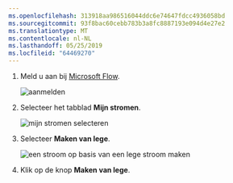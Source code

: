 ```yaml
---
ms.openlocfilehash: 313918aa986516044ddc6e74647fdcc4936058bd
ms.sourcegitcommit: 93f8bac60cebb783b3a8fc8887193e094d4e27e2
ms.translationtype: MT
ms.contentlocale: nl-NL
ms.lasthandoff: 05/25/2019
ms.locfileid: "64469270"
---
```

1. Meld u aan bij [Microsoft Flow](https://flow.microsoft.com).
   
    ![aanmelden](media/modern-approvals/sign-in.png)
2. Selecteer het tabblad **Mijn stromen**.
   
    ![mijn stromen selecteren](media/modern-approvals/select-my-flows.png)
3. Selecteer **Maken van lege**.
   
    ![een stroom op basis van een lege stroom maken](media/modern-approvals/blank-template.png)

4. Klik op de knop **Maken van lege**.

